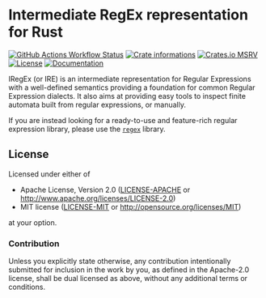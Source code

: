 # Intermediate RegEx representation for Rust

[![GitHub Actions Workflow Status](https://img.shields.io/github/actions/workflow/status/timothee-haudebourg/iregex-rs/ci.yml?style=flat-square&logo=github)](https://github.com/timothee-haudebourg/iregex-rs/actions)
[![Crate informations](https://img.shields.io/crates/v/iregex.svg?style=flat-square)](https://crates.io/crates/iregex)
[![Crates.io MSRV](https://img.shields.io/crates/msrv/iregex?style=flat-square)](https://crates.io/crates/iregex)
[![License](https://img.shields.io/crates/l/iregex.svg?style=flat-square)](https://github.com/timothee-haudebourg/iregex-rs#license)
[![Documentation](https://img.shields.io/badge/docs-latest-blue.svg?style=flat-square)](https://docs.rs/iregex)

<!-- cargo-rdme start -->

IRegEx (or IRE) is an intermediate representation for Regular Expressions
with a well-defined semantics providing a foundation for common Regular
Expression dialects. It also aims at providing easy tools to inspect finite
automata built from regular expressions, or manually.

If you are instead looking for a ready-to-use and feature-rich regular
expression library, please use the [`regex`] library.

[`regex`]: <https://github.com/rust-lang/regex>

<!-- cargo-rdme end -->

## License

Licensed under either of

 * Apache License, Version 2.0 ([LICENSE-APACHE](LICENSE-APACHE) or http://www.apache.org/licenses/LICENSE-2.0)
 * MIT license ([LICENSE-MIT](LICENSE-MIT) or http://opensource.org/licenses/MIT)

at your option.

### Contribution

Unless you explicitly state otherwise, any contribution intentionally submitted
for inclusion in the work by you, as defined in the Apache-2.0 license, shall be dual licensed as above, without any
additional terms or conditions.
